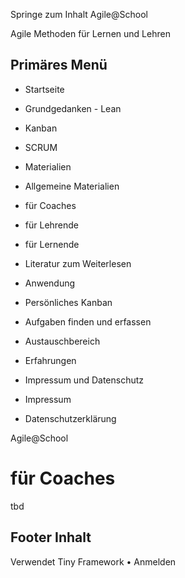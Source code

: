 Springe zum Inhalt
Agile@School

Agile Methoden für Lernen und Lehren

## Primäres Menü

- Startseite
- Grundgedanken      - Lean
- Kanban
- SCRUM

- Materialien  
- Allgemeine Materialien
- für Coaches
- für Lehrende
- für Lernende
- Literatur zum Weiterlesen

- Anwendung  
- Persönliches Kanban
- Aufgaben finden und erfassen

- Austauschbereich  
- Erfahrungen

- Impressum und Datenschutz  
- Impressum
- Datenschutzerklärung

Agile@School
# für Coaches

tbd

## Footer Inhalt
Verwendet Tiny Framework • Anmelden
